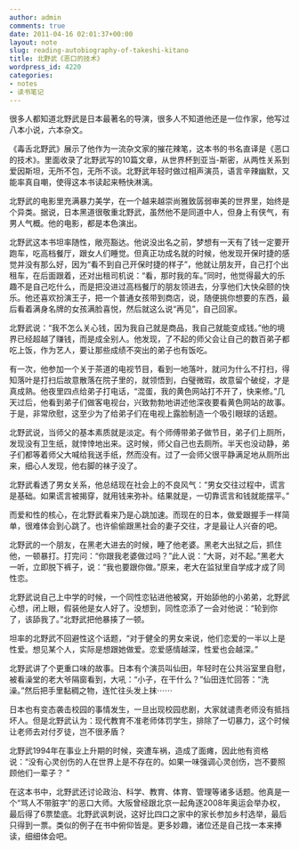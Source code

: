 ```yaml
---
author: admin
comments: true
date: 2011-04-16 02:01:37+00:00
layout: note
slug: reading-autobiography-of-takeshi-kitano
title: 北野武《恶口的技术》
wordpress_id: 4220
categories:
- notes
- 读书笔记
---
```


很多人都知道北野武是日本最著名的导演，很多人不知道他还是一位作家，他写过八本小说，六本杂文。

《毒舌北野武》展示了他作为一流杂文家的摧花辣笔，这本书的书名直译是《恶口的技术》。里面收录了北野武写的10篇文章，从世界杯到亚当-斯密，从两性关系到爱因斯坦，无所不包，无所不谈。北野武年轻时做过相声演员，语言辛辣幽默，又能率真自嘲，使得这本书读起来畅快淋漓。

北野武的电影里充满暴力美学，在一个越来越崇尚雅致孱弱审美的世界里，始终是个异类。据说，日本黑道很敬重北野武，虽然他不是同道中人，但身上有侠气，有男人气概。他的电影，都是本色演出。

北野武这本书坦率随性，敞亮豁达。他说没出名之前，梦想有一天有了钱一定要开跑车，吃高档餐厅，跟女人们睡觉。但真正功成名就的时候，他发现开保时捷的感觉并没有那么好，因为“看不到自己开保时捷的样子”，他就让朋友开，自己打个出租车，在后面跟着，还对出租司机说：“看，那时我的车。”同时，他觉得最大的乐趣不是自己吃什么，而是把没进过高档餐厅的朋友领进去，分享他们大快朵颐的快乐。他还喜欢扮演王子，把一个普通女孩带到商店，说，随便挑你想要的东西，最后看着满身名牌的女孩满脸喜悦，然后就这么说“再见”，自己回家。

北野武说：“我不怎么关心钱，因为我自己就是商品，我自己就能变成钱。”他的境界已经超越了赚钱，而是成全别人。他发现，了不起的师父会让自己的数百弟子都吃上饭，作为艺人，要让那些成绩不突出的弟子也有饭吃。

有一次，他参加一个关于茶道的电视节目，看到一地落叶，就问为什么不打扫，得知落叶是打扫后故意散落在院子里的，就领悟到，白璧微瑕，故意留个破绽，才是真成熟。他夜里四点给弟子打电话，“混蛋，我的黄色网站打不开了，快来修。”几天过后，他看到弟子们做客电视台，兴致勃勃地讲述他深夜要看黄色网站的故事。于是，非常欣慰，这至少为了给弟子们在电视上露脸制造一个吸引眼球的话题。

北野武说，当师父的基本素质就是淡定。有个师傅带弟子做节目，弟子们上厕所，发现没有卫生纸，就悻悻地出来。这时候，师父自己也去厕所。半天也没动静，弟子们都等着师父大喊给我送手纸，然而没有。过了一会师父很平静满足地从厕所出来，细心人发现，他右脚的袜子没了。

北野武看透了男女关系，他总结现在社会上的不良风气：“男女交往过程中，谎言是基础。如果谎言被揭穿，就用钱来弥补。结果就是，一切靠谎言和钱就能摆平。”

而爱和性的核心，在北野武看来乃是心跳加速。而现在的日本，做爱跟握手一样简单，很难体会到心跳了。也许偷偷跟黑社会的妻子交往，才是最让人兴奋的吧。

北野武的一个朋友，在黑老大进去的时候，睡了他老婆。黑老大出狱之后，抓住他，一顿暴打。打完问：“你跟我老婆做过吗？”此人说：“大哥，对不起。”黑老大一听，立即脱下裤子，说：“我也要跟你做。”原来，老大在监狱里自学成才成了同性恋。

北野武说自己上中学的时候，一个同性恋钻进他被窝，开始舔他的小弟弟，北野武心想，闭上眼，假装他是女人好了。没想到，同性恋添了一会对他说：“轮到你了，该舔我了。”北野武把他暴揍了一顿。

坦率的北野武不回避性这个话题，“对于健全的男女来说，他们恋爱的一半以上是性爱。想见某个人，实际是想跟她做爱。恋爱感情越深，性爱也会越深。” 

北野武讲了个更重口味的故事。日本有个演员叫仙田，年轻时在公共浴室里自慰，被看澡堂的老大爷隔窗看到，大吼：“小子，在干什么？”仙田连忙回答：“洗澡。”然后把手里黏稠之物，连忙往头发上抹⋯⋯

日本也有变态袭击校园的事情发生，一旦出现校园悲剧，大家就谴责老师没有抵挡坏人。但是北野武认为：现代教育不准老师体罚学生，排除了一切暴力，这个时候让老师去对付歹徒，岂不很矛盾？

北野武1994年在事业上升期的时候，突遭车祸，造成了面瘫，因此他有资格说：“没有心灵创伤的人在世界上是不存在的。如果一味强调心灵创伤，岂不要照顾他们一辈子？ ”

在这本书中，北野武还讨论政治、科学、教育、体育、管理等诸多话题。他真是一个“骂人不带脏字”的恶口大师。大阪曾经跟北京一起角逐2008年奥运会举办权，最后得了6票垫底。北野武讽刺说，这好比四口之家中的家长参加乡村选举，最后只得到一票。类似的例子在书中俯仰皆是。更多妙趣，诸位还是自己找一本来捧读，细细体会吧。

